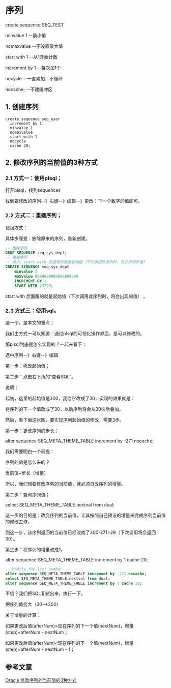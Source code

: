 # 序列

create sequence SEQ_TEST

minvalue 1        --最小值

nomaxvalue        --不设置最大值

start with 1      --从1开始计数

increment by 1    --每次加1个

nocycle           --一直累加，不循环

nocache;          --不建缓冲区

## 1. 创建序列

```
create sequence seq_user
  increment by 1
  minvalue 1
  nomaxvalue
  start with 1
  nocycle 
  cache 20;
```

## 2. 修改序列的当前值的3种方式

### 2.1 **方式一：使用plsql；**

打开plsql，找到sequences

找到要修改的序列--》右键--》编辑--》更改：下一个数字的值即可。

### 2.2  **方式二：重建序列；**

错误方式：

具体步骤是：删除原来的序列，重新创建。

```sql
-- 删除序列
DROP SEQUENCE seq_sys_dept;
-- 重建序列
-- 其中，start with 后面跟的就是起始值（下次调用此序列时，将会出现的值）
CREATE SEQUENCE seq_sys_dept
    minvalue 1
    maxvalue 9999999999999999999
    INCREMENT BY 1
    START WITH 23725;
```

start with 后面跟的就是起始值（下次调用此序列时，将会出现的值） 。

### 2.3 **方式三：使用sql。**

这一个，是本文的重点；

我们由方式一可以知道：通过plsql的可视化操作界面，是可以修改的。

那plsql到底是怎么实现的？一起来看下：

选中序列--》右键--》编辑

第一步：修改起始值；

第二步：点击右下角的“查看SQL”。

说明：

起初，这里的起始值是300，我给它改成了30，实现的效果就是：

将序列的下一个值改成了30，以后序列将会从30往后叠加。

然后，看下面这张图，要实现序列起始值的修改，需要3步。

第一步：更改序列的步长；

alter sequence SEQ_META_THEME_TABLE increment by -271 nocache;

我们需要明白一个前提：

序列的值是怎么来的？

当前值+步长（增量）

所以，我们想要修改序列的当前值，就必须自改序列的增量。

第二步：查询序列值；

select SEQ_META_THEME_TABLE.nextval from dual;

这一步的目的是：改变序列的当前值，让其按照自己预设的增量来完成序列当前值的修改工作。

到这一步，该序列返回的当前值已经改成了300-271=29（下次调用将会返回30）。

第三步：将序列的增量改成1。

alter sequence SEQ_META_THEME_TABLE increment by 1 cache 20;

```sql
-- Modify the last number 
alter sequence SEQ_META_THEME_TABLE increment by -271 nocache;
select SEQ_META_THEME_TABLE.nextval from dual;
alter sequence SEQ_META_THEME_TABLE increment by 1 cache 20;
```

不信？我们把SQL复制出来，执行一下。 

把序列值变大（30-->300）

关于增量的计算：

如果更改后值(afterNum)>现在序列的下一个值(nextNum)，增量(step)=afterNum - nextNum；

如果更改后值(afterNum)<现在序列的下一个值(nextNum)，增量(step)=afterNum - nextNum - 1；

## 参考文章

[Oracle 修改序列的当前值的3种方式](http://www.manongjc.com/detail/28-blnqrnlyhtnlqul.html)
